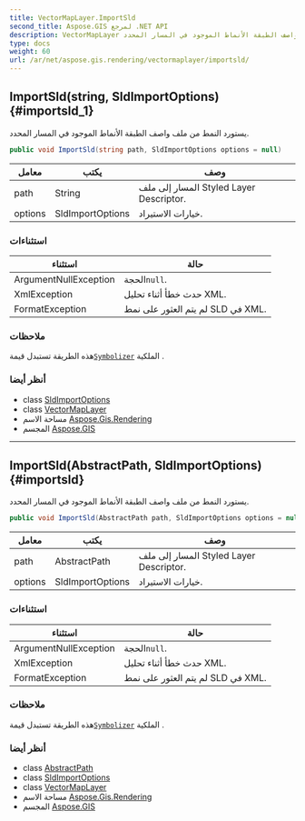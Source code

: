 ```yaml
---
title: VectorMapLayer.ImportSld
second_title: Aspose.GIS لمرجع .NET API
description: VectorMapLayer طريقة. يستورد النمط من ملف واصف الطبقة الأنماط الموجود في المسار المحدد.
type: docs
weight: 60
url: /ar/net/aspose.gis.rendering/vectormaplayer/importsld/
---
```

## ImportSld(string, SldImportOptions) {#importsld_1}

يستورد النمط من ملف واصف الطبقة الأنماط الموجود في المسار المحدد.

```csharp
public void ImportSld(string path, SldImportOptions options = null)
```

| معامل | يكتب | وصف |
| --- | --- | --- |
| path | String | المسار إلى ملف Styled Layer Descriptor. |
| options | SldImportOptions | خيارات الاستيراد. |

### استثناءات

| استثناء | حالة |
| --- | --- |
| ArgumentNullException | الحجة`null`. |
| XmlException | حدث خطأ أثناء تحليل XML. |
| FormatException | لم يتم العثور على نمط SLD في XML. |

### ملاحظات

هذه الطريقة تستبدل قيمة[`Symbolizer`](../symbolizer/) الملكية .

### أنظر أيضا

* class [SldImportOptions](../../../aspose.gis.rendering.sld/sldimportoptions/)
* class [VectorMapLayer](../)
* مساحة الاسم [Aspose.Gis.Rendering](../../vectormaplayer/)
* المجسم [Aspose.GIS](../../../)

---

## ImportSld(AbstractPath, SldImportOptions) {#importsld}

يستورد النمط من ملف واصف الطبقة الأنماط الموجود في المسار المحدد.

```csharp
public void ImportSld(AbstractPath path, SldImportOptions options = null)
```

| معامل | يكتب | وصف |
| --- | --- | --- |
| path | AbstractPath | المسار إلى ملف Styled Layer Descriptor. |
| options | SldImportOptions | خيارات الاستيراد. |

### استثناءات

| استثناء | حالة |
| --- | --- |
| ArgumentNullException | الحجة`null`. |
| XmlException | حدث خطأ أثناء تحليل XML. |
| FormatException | لم يتم العثور على نمط SLD في XML. |

### ملاحظات

هذه الطريقة تستبدل قيمة[`Symbolizer`](../symbolizer/) الملكية .

### أنظر أيضا

* class [AbstractPath](../../../aspose.gis/abstractpath/)
* class [SldImportOptions](../../../aspose.gis.rendering.sld/sldimportoptions/)
* class [VectorMapLayer](../)
* مساحة الاسم [Aspose.Gis.Rendering](../../vectormaplayer/)
* المجسم [Aspose.GIS](../../../)


